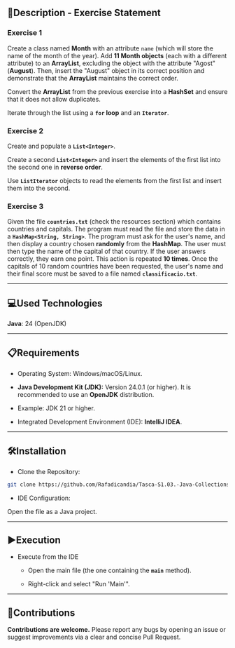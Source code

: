 

## 📄Description - Exercise Statement

### Exercise 1

Create a class named **Month** with an attribute `name` (which will store the name of the month of the year). Add **11 Month objects** (each with a different attribute) to an **ArrayList**, excluding the object with the attribute "Agost" (**August**). Then, insert the "August" object in its correct position and demonstrate that the **ArrayList** maintains the correct order.

Convert the **ArrayList** from the previous exercise into a **HashSet** and ensure that it does not allow duplicates.

Iterate through the list using a **`for` loop** and an **`Iterator`**.

### Exercise 2

Create and populate a **`List<Integer>`**.

Create a second **`List<Integer>`** and insert the elements of the first list into the second one in **reverse order**.

Use **`ListIterator`** objects to read the elements from the first list and insert them into the second.

### Exercise 3

Given the file **`countries.txt`** (check the resources section) which contains countries and capitals. The program must read the file and store the data in a **`HashMap<String, String>`**. The program must ask for the user's name, and then display a country chosen **randomly** from the **HashMap**. The user must then type the name of the capital of that country. If the user answers correctly, they earn one point. This action is repeated **10 times**. Once the capitals of 10 random countries have been requested, the user's name and their final score must be saved to a file named **`classificacio.txt`**.

-----

## 💻Used Technologies

**Java**: 24 (OpenJDK)

-----

## 📋Requirements

- Operating System: Windows/macOS/Linux.

- **Java Development Kit (JDK):** Version 24.0.1 (or higher). It is recommended to use an **OpenJDK** distribution.

- Example: JDK 21 or higher.

- Integrated Development Environment (IDE): **IntelliJ IDEA**.

-----

## 🛠️Installation

- Clone the Repository:

```bash
git clone https://github.com/Rafadicandia/Tasca-S1.03.-Java-Collections_Nivell1.git
```

- IDE Configuration:

Open the file as a Java project.

-----

## ▶️Execution

- Execute from the IDE
  - Open the main file (the one containing the **`main`** method).

  - Right-click and select "Run 'Main'".

-----

## 🤝Contributions

**Contributions are welcome.** Please report any bugs by opening an issue or suggest improvements via a clear and concise Pull Request.